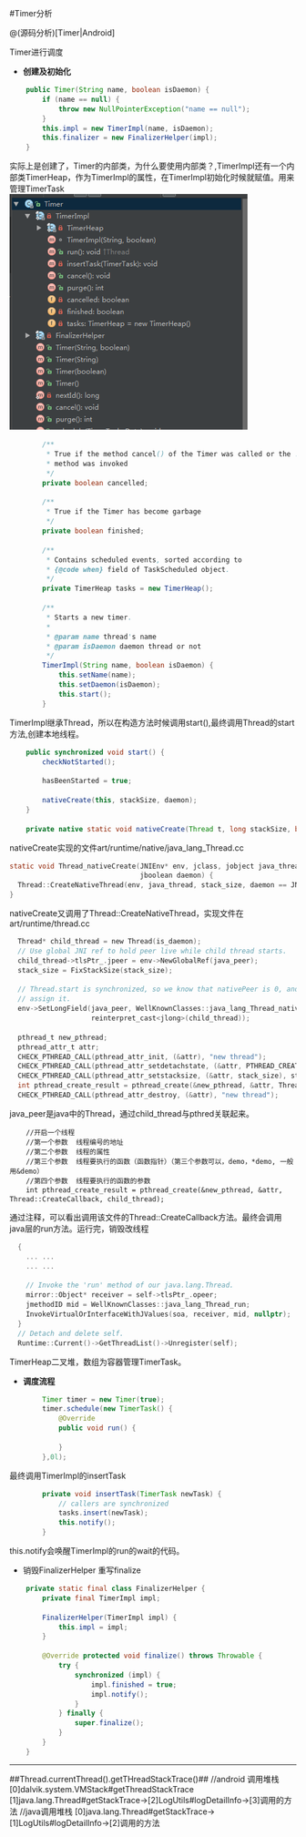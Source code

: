 #Timer分析

> 

@(源码分析)[Timer|Android]

Timer进行调度

- **创建及初始化**
```java
    public Timer(String name, boolean isDaemon) {
        if (name == null) {
            throw new NullPointerException("name == null");
        }
        this.impl = new TimerImpl(name, isDaemon);
        this.finalizer = new FinalizerHelper(impl);
    }
```
实际上是创建了，Timer的内部类，为什么要使用内部类？,TimerImpl还有一个内部类TimerHeap，作为TimerImpl的属性，在TimerImpl初始化时候就赋值。用来管理TimerTask<br/>
![TimerImpl](Timer.png)
```java
        /**
         * True if the method cancel() of the Timer was called or the !!!stop()
         * method was invoked
         */
        private boolean cancelled;

        /**
         * True if the Timer has become garbage
         */
        private boolean finished;

        /**
         * Contains scheduled events, sorted according to
         * {@code when} field of TaskScheduled object.
         */
        private TimerHeap tasks = new TimerHeap();

        /**
         * Starts a new timer.
         *
         * @param name thread's name
         * @param isDaemon daemon thread or not
         */
        TimerImpl(String name, boolean isDaemon) {
            this.setName(name);
            this.setDaemon(isDaemon);
            this.start();
        }
```
TimerImpl继承Thread，所以在构造方法时候调用start(),最终调用Thread的start方法,创建本地线程。
```java
    public synchronized void start() {
        checkNotStarted();

        hasBeenStarted = true;

        nativeCreate(this, stackSize, daemon);
    }

    private native static void nativeCreate(Thread t, long stackSize, boolean daemon);
```
nativeCreate实现的文件art/runtime/native/java_lang_Thread.cc
```c
static void Thread_nativeCreate(JNIEnv* env, jclass, jobject java_thread, jlong stack_size,
                                jboolean daemon) {
  Thread::CreateNativeThread(env, java_thread, stack_size, daemon == JNI_TRUE);
}
```
nativeCreate又调用了Thread::CreateNativeThread，实现文件在art/runtime/thread.cc
```c
  Thread* child_thread = new Thread(is_daemon);
  // Use global JNI ref to hold peer live while child thread starts.
  child_thread->tlsPtr_.jpeer = env->NewGlobalRef(java_peer);
  stack_size = FixStackSize(stack_size);

  // Thread.start is synchronized, so we know that nativePeer is 0, and know that we're not racing to
  // assign it.
  env->SetLongField(java_peer, WellKnownClasses::java_lang_Thread_nativePeer,
                    reinterpret_cast<jlong>(child_thread));

  pthread_t new_pthread;
  pthread_attr_t attr;
  CHECK_PTHREAD_CALL(pthread_attr_init, (&attr), "new thread");
  CHECK_PTHREAD_CALL(pthread_attr_setdetachstate, (&attr, PTHREAD_CREATE_DETACHED), "PTHREAD_CREATE_DETACHED");
  CHECK_PTHREAD_CALL(pthread_attr_setstacksize, (&attr, stack_size), stack_size);
  int pthread_create_result = pthread_create(&new_pthread, &attr, Thread::CreateCallback, child_thread);
  CHECK_PTHREAD_CALL(pthread_attr_destroy, (&attr), "new thread");
```
java_peer是java中的Thread，通过child_thread与pthred关联起来。<br/>
```
    //开启一个线程  
    //第一个参数  线程编号的地址  
    //第二个参数  线程的属性  
    //第三个参数  线程要执行的函数（函数指针）（第三个参数可以，demo，*demo, 一般用&demo）  
    //第四个参数  线程要执行的函数的参数 
    int pthread_create_result = pthread_create(&new_pthread, &attr, Thread::CreateCallback, child_thread);

```
通过注释，可以看出调用该文件的Thread::CreateCallback方法。最终会调用java层的run方法。运行完，销毁改线程
```c
  {
    ... ...
    ... ...

    // Invoke the 'run' method of our java.lang.Thread.
    mirror::Object* receiver = self->tlsPtr_.opeer;
    jmethodID mid = WellKnownClasses::java_lang_Thread_run;
    InvokeVirtualOrInterfaceWithJValues(soa, receiver, mid, nullptr);
  }
  // Detach and delete self.
  Runtime::Current()->GetThreadList()->Unregister(self);
```

TimerHeap二叉堆，数组为容器管理TimerTask。<br/>



- **调度流程**
```java
        Timer timer = new Timer(true);
        timer.schedule(new TimerTask() {
            @Override
            public void run() {

            }
        },0l);
```
最终调用TimerImpl的insertTask
```java
        private void insertTask(TimerTask newTask) {
            // callers are synchronized
            tasks.insert(newTask);
            this.notify();
        }
```
this.notify会唤醒TimerImpl的run的wait的代码。

- 销毁FinalizerHelper
重写finalize
```java
    private static final class FinalizerHelper {
        private final TimerImpl impl;

        FinalizerHelper(TimerImpl impl) {
            this.impl = impl;
        }

        @Override protected void finalize() throws Throwable {
            try {
                synchronized (impl) {
                    impl.finished = true;
                    impl.notify();
                }
            } finally {
                super.finalize();
            }
        }
    }
```
---------------------

##Thread.currentThread().getTHreadStackTrace()##
//android 调用堆栈 [0]dalvik.system.VMStack#getThreadStackTrace [1]java.lang.Thread#getStackTrace->[2]LogUtils#logDetailInfo->[3]调用的方法
//java调用堆栈 [0]java.lang.Thread#getStackTrace->[1]LogUtils#logDetailInfo->[2]调用的方法
